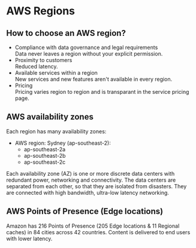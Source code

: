 # AWS Regions

## How to choose an AWS region?
* Compliance with data governance and legal requirements <br>
Data never leaves a region without your explicit permission.
* Proximity to customers <br>
Reduced latency.
* Available services within a region <br>
New services and new features aren't available in every region.
* Pricing <br>
Pricing varies region to region and is transparant in the service pricing page.

## AWS availability zones
Each region has many availability zones:

* AWS region: Sydney (ap-southeast-2):
	* ap-southeast-2a
	* ap-southeast-2b
	* ap-southeast-2c

Each availability zone (AZ) is one or more discrete data centers with redundant power, networking and connectivity. The data centers are separated from each other, so that they are isolated from disasters.
They are connected with high bandwidth, ultra-low latency networking.

## AWS Points of Presence (Edge locations)
Amazon has 216 Points of Presence (205 Edge locations & 11 Regional caches) in 84 cities across 42 countries.
Content is delivered to end users with lower latency.